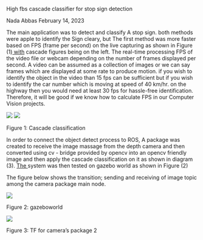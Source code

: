 ﻿High fbs cascade classifier for stop sign detection

Nada Abbas February 14, 2023

The main application was to detect and classify A stop sign. both methods were apple to identify the Sign cleary, but The first method was more faster based on FPS (frame per second) on the live capturing as shown in Figure (1)[ with](#_page0_x280.96_y474.65) cascade figures being on the left. The real-time processing FPS of the video file or webcam depending on the number of frames displayed per second. A video can be assumed as a collection of images or we can say frames which are displayed at some rate to produce motion. if you wish to identify the object in the video than 15 fps can be sufficient but if you wish to identify the car number which is moving at speed of 40 km/hr. on the highway then you would need at least 30 fps for hassle-free identification. Therefore, it will be good if we know how to calculate FPS in our Computer Vision projects.

![](Aspose.Words.4c83d0f6-44a4-4e09-83a2-1ff6e0378b87.001.png) ![](Aspose.Words.4c83d0f6-44a4-4e09-83a2-1ff6e0378b87.002.png)

Figure 1: Cascade classification

In order to connect the object detect process to ROS, A package was created to receive the image massage from the depth camera and then converted using cv - bridge provided by opencv into an opencv friendly image and then apply the cascade classification on it as shown in diagram (3). [The ](#_page1_x274.27_y642.99)system was then tested on gazebo world as shown in Figure (2)

The figure below shows the transition; sending and receiving of image topic among the camera package main node.

![](Aspose.Words.4c83d0f6-44a4-4e09-83a2-1ff6e0378b87.003.png)

Figure 2: gazeboworld

![](Aspose.Words.4c83d0f6-44a4-4e09-83a2-1ff6e0378b87.004.png)

Figure 3: TF for camera’s package
2
